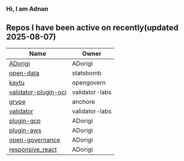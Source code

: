 ### Hi, I am Adnan

## Repos I have been active on recently(updated 2025-08-07)
| Name | Owner |
|------|--------------|
| [ADorigi](https://github.com/ADorigi/ADorigi) | ADorigi |
| [open-data](https://github.com/ADorigi/open-data) | statsbomb |
| [kaytu](https://github.com/ADorigi/kaytu) | opengovern |
| [validator-plugin-oci](https://github.com/ADorigi/validator-plugin-oci) | validator-labs |
| [grype](https://github.com/ADorigi/grype) | anchore |
| [validator](https://github.com/ADorigi/validator) | validator-labs |
| [plugin-gcp](https://github.com/ADorigi/plugin-gcp) | ADorigi |
| [plugin-aws](https://github.com/ADorigi/plugin-aws) | ADorigi |
| [open-governance](https://github.com/ADorigi/open-governance) | ADorigi |
| [responsive_react](https://github.com/ADorigi/responsive_react) | ADorigi |


